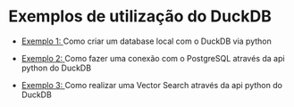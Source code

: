 # Exemplos de utilização do DuckDB

- [Exemplo 1: ](https://github.com/felipbizz/exemplo_duckdb/blob/main/estudo_duckdb.ipynb)
  Como criar um database local com o DuckDB via python

- [Exemplo 2: ](https://github.com/felipbizz/exemplo_duckdb/blob/main/exemplo_duckdb_postgresql.ipynb)
  Como fazer uma conexão com o PostgreSQL através da api python do DuckDB 

- [Exemplo 3: ](https://github.com/felipbizz/exemplo_duckdb/blob/main/exemplo_vector_search.ipynb.ipynb)
  Como realizar uma Vector Search através da api python do DuckDB 
